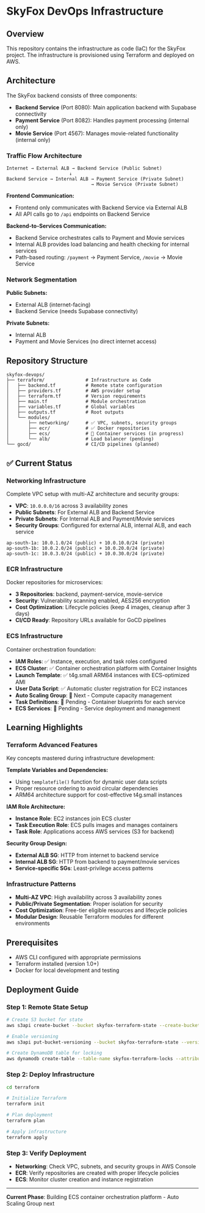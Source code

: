 # SkyFox DevOps Infrastructure

## Overview

This repository contains the infrastructure as code (IaC) for the SkyFox project. The infrastructure is provisioned using Terraform and deployed on AWS.

## Architecture

The SkyFox backend consists of three components:
- **Backend Service** (Port 8080): Main application backend with Supabase connectivity
- **Payment Service** (Port 8082): Handles payment processing (internal only)
- **Movie Service** (Port 4567): Manages movie-related functionality (internal only)

### Traffic Flow Architecture

```
Internet → External ALB → Backend Service (Public Subnet)
                       ↓
Backend Service → Internal ALB → Payment Service (Private Subnet)
                               → Movie Service (Private Subnet)
```

**Frontend Communication:**
- Frontend only communicates with Backend Service via External ALB
- All API calls go to `/api` endpoints on Backend Service

**Backend-to-Services Communication:**
- Backend Service orchestrates calls to Payment and Movie services
- Internal ALB provides load balancing and health checking for internal services
- Path-based routing: `/payment` → Payment Service, `/movie` → Movie Service

### Network Segmentation

**Public Subnets:**
- External ALB (internet-facing)
- Backend Service (needs Supabase connectivity)

**Private Subnets:**
- Internal ALB
- Payment and Movie Services (no direct internet access)

## Repository Structure

```
skyfox-devops/
├── terraform/               # Infrastructure as Code
│   ├── backend.tf           # Remote state configuration
│   ├── providers.tf         # AWS provider setup
│   ├── terraform.tf         # Version requirements
│   ├── main.tf              # Module orchestration
│   ├── variables.tf         # Global variables
│   ├── outputs.tf           # Root outputs
│   └── modules/
│       ├── networking/      # ✅ VPC, subnets, security groups
│       ├── ecr/             # ✅ Docker repositories
│       ├── ecs/             # 🔄 Container services (in progress)
│       └── alb/             # Load balancer (pending)
└── gocd/                    # CI/CD pipelines (planned)
```

## ✅ Current Status

### Networking Infrastructure
Complete VPC setup with multi-AZ architecture and security groups:
- **VPC**: `10.0.0.0/16` across 3 availability zones
- **Public Subnets**: For External ALB and Backend Service
- **Private Subnets**: For Internal ALB and Payment/Movie services
- **Security Groups**: Configured for external ALB, internal ALB, and each service

```
ap-south-1a: 10.0.1.0/24 (public) + 10.0.10.0/24 (private)
ap-south-1b: 10.0.2.0/24 (public) + 10.0.20.0/24 (private)  
ap-south-1c: 10.0.3.0/24 (public) + 10.0.30.0/24 (private)
```

### ECR Infrastructure
Docker repositories for microservices:
- **3 Repositories**: backend, payment-service, movie-service
- **Security**: Vulnerability scanning enabled, AES256 encryption
- **Cost Optimization**: Lifecycle policies (keep 4 images, cleanup after 3 days)
- **CI/CD Ready**: Repository URLs available for GoCD pipelines

### ECS Infrastructure
Container orchestration foundation:
- **IAM Roles**: ✅ Instance, execution, and task roles configured
- **ECS Cluster**: ✅ Container orchestration platform with Container Insights
- **Launch Template**: ✅ t4g.small ARM64 instances with ECS-optimized AMI
- **User Data Script**: ✅ Automatic cluster registration for EC2 instances
- **Auto Scaling Group**: 🔄 Next - Compute capacity management
- **Task Definitions**: 🔄 Pending - Container blueprints for each service
- **ECS Services**: 🔄 Pending - Service deployment and management

## Learning Highlights

### Terraform Advanced Features
Key concepts mastered during infrastructure development:

**Template Variables and Dependencies:**
- Using `templatefile()` function for dynamic user data scripts
- Proper resource ordering to avoid circular dependencies
- ARM64 architecture support for cost-effective t4g.small instances

**IAM Role Architecture:**
- **Instance Role**: EC2 instances join ECS cluster
- **Task Execution Role**: ECS pulls images and manages containers  
- **Task Role**: Applications access AWS services (S3 for backend)

**Security Group Design:**
- **External ALB SG**: HTTP from internet to backend service
- **Internal ALB SG**: HTTP from backend to payment/movie services
- **Service-specific SGs**: Least-privilege access patterns

### Infrastructure Patterns
- **Multi-AZ VPC**: High availability across 3 availability zones
- **Public/Private Segmentation**: Proper isolation for security
- **Cost Optimization**: Free-tier eligible resources and lifecycle policies
- **Modular Design**: Reusable Terraform modules for different environments

## Prerequisites

- AWS CLI configured with appropriate permissions
- Terraform installed (version 1.0+)
- Docker for local development and testing

## Deployment Guide

### Step 1: Remote State Setup
```bash
# Create S3 bucket for state
aws s3api create-bucket --bucket skyfox-terraform-state --create-bucket-configuration LocationConstraint=ap-south-1

# Enable versioning
aws s3api put-bucket-versioning --bucket skyfox-terraform-state --versioning-configuration Status=Enabled

# Create DynamoDB table for locking
aws dynamodb create-table --table-name skyfox-terraform-locks --attribute-definitions AttributeName=LockID,AttributeType=S --key-schema AttributeName=LockID,KeyType=HASH --billing-mode PAY_PER_REQUEST
```

### Step 2: Deploy Infrastructure
```bash
cd terraform

# Initialize Terraform
terraform init

# Plan deployment
terraform plan

# Apply infrastructure
terraform apply
```

### Step 3: Verify Deployment
- **Networking**: Check VPC, subnets, and security groups in AWS Console
- **ECR**: Verify repositories are created with proper lifecycle policies
- **ECS**: Monitor cluster creation and instance registration

---
**Current Phase**: Building ECS container orchestration platform - Auto Scaling Group next
